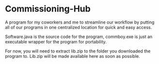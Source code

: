 # Commissioning-Hub

A program for my coworkers and me to streamline our workflow by putting all of our programs in one centralized location for quick and easy access.

Software.java is the source code for the program, commboy.exe is just an executable wrapper for the program for portability.

For now, you will need to extract lib.zip to the folder you downloaded the program to. Lib.zip will be made available here as soon as possible.
